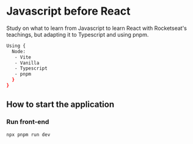 # Javascript before React
Study on what to learn from Javascript to learn React with Rocketseat's teachings, but adapting it to Typescript and using pnpm.

```bash
Using {
  Node:
   - Vite
   - Vanilla
   - Typescript
   - pnpm
  }
}
```

## How to start the application

### Run front-end
```bash
npx pnpm run dev

```
